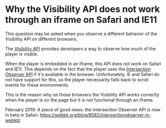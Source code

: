 # Why the Visibility API does not work through an iframe on Safari and IE11

This question may be asked when you observe a different behavior of the Visibility API on different browsers.

The [Visibility API](https://docs.theoplayer.com/api-reference/web/theoplayer.visibility.md) provides developers a way to observe how much of the player is visible.

When the player is embedded in an iframe, this API does not work on Safari and IE11. This depends on the fact that the player uses the [Intersection Observer API](https://developer.mozilla.org/en-US/docs/Web/API/Intersection_Observer_API#Browser_compatibility) if it's available in the browser. Unfortunately, IE and Safari do not have support for this, so the player necessarily falls back to scroll events for these environments.

This is the reason why on those browsers the Visibility API works correctly when the player is on the page but it is not functional through an iframe.

February 2019: A piece of good news: the Intersection Observer API is now in beta in Safari: https://webkit.org/blog/8582/intersectionobserver-in-webkit/
